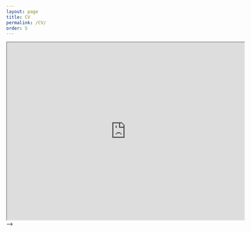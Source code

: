 ```yaml
---
layout: page
title: CV
permalink: /CV/
order: 5
---
```



<!-- <object data="{{ "..\assets\CV_NikhilTilak.pdf" }}" width="1000" height="1000" type='application/pdf'></object> -->

<iframe src="https://drive.google.com/file/d/1ku1JBQ3MgKWMj6ztcq3Fxffv8X3Jfp5F/view?usp=sharing" width="640" height="480" allow="autoplay"></iframe>
<!-- 
[Data Science resume](..\assets\DSResume.pdf)

<!-- [Curriculum Vitae](..\assets\Curriculum_Vitae.pdf) --> -->


